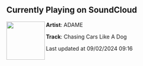 ## Currently Playing on SoundCloud

[<img align="left" width="100" src="https://i1.sndcdn.com/artworks-jux3ZznUBtEPS3T4-4eesWQ-t500x500.jpg">](https://soundcloud.com/adamenoise/chasing-cars-like-a-dog)

**Artist**: ADAME 

**Track**: Chasing Cars Like A Dog

Last updated at 09/02/2024 09:16
